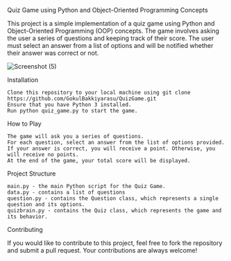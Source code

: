 Quiz Game using Python and Object-Oriented Programming Concepts

This project is a simple implementation of a quiz game using Python and Object-Oriented Programming (OOP) concepts. The game involves asking the user a series of questions and keeping track of their score. The user must select an answer from a list of options and will be notified whether their answer was correct or not.


![Screenshot (5)](https://user-images.githubusercontent.com/87391223/229872316-8500d644-54ec-46b6-9e4f-15d476b19b02.png)


Installation

    Clone this repository to your local machine using git clone https://github.com/GokulBakkiyarasu/QuizGame.git
    Ensure that you have Python 3 installed.
    Run python quiz_game.py to start the game.

How to Play

    The game will ask you a series of questions.
    For each question, select an answer from the list of options provided.
    If your answer is correct, you will receive a point. Otherwise, you will receive no points.
    At the end of the game, your total score will be displayed.

Project Structure

    main.py - the main Python script for the Quiz Game.
    data.py - contains a list of questions
    question.py - contains the Question class, which represents a single question and its options.
    quizbrain.py - contains the Quiz class, which represents the game and its behavior.

Contributing

If you would like to contribute to this project, feel free to fork the repository and submit a pull request. Your contributions are always welcome!
